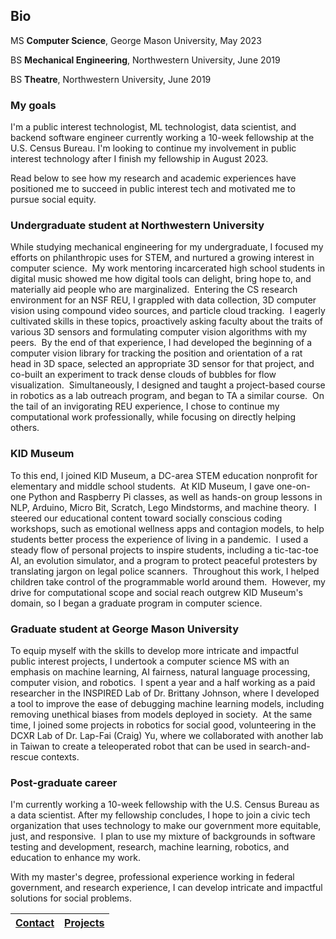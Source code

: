<h2>Bio</h2>

MS **Computer Science**, George Mason University, May 2023

BS **Mechanical Engineering**, Northwestern University, June 2019

BS **Theatre**, Northwestern University, June 2019

### My goals

I'm a public interest technologist, ML technologist, data scientist, and backend software engineer currently working a 10-week fellowship at the U.S. Census Bureau. I'm looking to continue my involvement in public interest technology after I finish my fellowship in August 2023.

Read below to see how my research and academic experiences have positioned me to succeed in public interest tech and motivated me to pursue social equity.

### Undergraduate student at Northwestern University

While studying mechanical engineering for my undergraduate, I focused my efforts on philanthropic uses for STEM, and nurtured a growing interest in computer science.  My work mentoring incarcerated high school students in digital music showed me how digital tools can delight, bring hope to, and materially aid people who are marginalized.  Entering the CS research environment for an NSF REU, I grappled with data collection, 3D computer vision using compound video sources, and particle cloud tracking.  I eagerly cultivated skills in these topics, proactively asking faculty about the traits of various 3D sensors and formulating computer vision algorithms with my peers.  By the end of that experience, I had developed the beginning of a computer vision library for tracking the position and orientation of a rat head in 3D space, selected an appropriate 3D sensor for that project, and co-built an experiment to track dense clouds of bubbles for flow visualization.  Simultaneously, I designed and taught a project-based course in robotics as a lab outreach program, and began to TA a similar course.  On the tail of an invigorating REU experience, I chose to continue my computational work professionally, while focusing on directly helping others.

### KID Museum

To this end, I joined KID Museum, a DC-area STEM education nonprofit for elementary and middle school students.  At KID Museum, I gave one-on-one Python and Raspberry Pi classes, as well as hands-on group lessons in NLP, Arduino, Micro Bit, Scratch, Lego Mindstorms, and machine theory.  I steered our educational content toward socially conscious coding workshops, such as emotional wellness apps and contagion models, to help students better process the experience of living in a pandemic.  I used a steady flow of personal projects to inspire students, including a tic-tac-toe AI, an evolution simulator, and a program to protect peaceful protesters by translating jargon on legal police scanners.  Throughout this work, I helped children take control of the programmable world around them.  However, my drive for computational scope and social reach outgrew KID Museum's domain, so I began a graduate program in computer science.

### Graduate student at George Mason University

To equip myself with the skills to develop more intricate and impactful public interest projects, I undertook a computer science MS with an emphasis on machine learning, AI fairness, natural language processing, computer vision, and robotics.  I spent a year and a half working as a paid researcher in the INSPIRED Lab of Dr. Brittany Johnson, where I developed a tool to improve the ease of debugging machine learning models, including removing unethical biases from models deployed in society.  At the same time, I joined some projects in robotics for social good, volunteering in the DCXR Lab of Dr. Lap-Fai (Craig) Yu, where we collaborated with another lab in Taiwan to create a teleoperated robot that can be used in search-and-rescue contexts.

### Post-graduate career

I'm currently working a 10-week fellowship with the U.S. Census Bureau as a data scientist.  After my fellowship concludes, I hope to join a civic tech organization that uses technology to make our government more equitable, just, and responsive.  I plan to use my mixture of backgrounds in software testing and development, research, machine learning, robotics, and education to enhance my work.

With my master's degree, professional experience working in federal government, and research experience, I can develop intricate and impactful solutions for social problems.

| [Contact](https://WrenMcQueary.github.io/contact)      | [Projects](https://WrenMcQueary.github.io/projects) |
| :---:        |        :---: |
